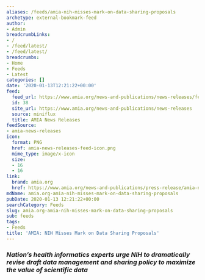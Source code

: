 ```yaml
---
aliases: /feeds/amia-nih-misses-mark-on-data-sharing-proposals
archetype: external-bookmark-feed
author:
- Admin
breadcrumbLinks:
- /
- /feed/latest/
- /feed/latest/
breadcrumbs:
- Home
- Feeds
- Latest
categories: []
date: '2020-01-13T12:21:22+00:00'
feed:
  feed_url: https://www.amia.org/news-and-publications/news-releases/feed
  id: 38
  site_url: https://www.amia.org/news-and-publications/news-releases
  source: miniflux
  title: AMIA News Releases
feedSource:
- amia-news-releases
icon:
  format: PNG
  href: amia-news-releases-feed-icon.png
  mime_type: image/x-icon
  size:
  - 16
  - 16
link:
  brand: amia.org
  href: https://www.amia.org/news-and-publications/press-release/amia-nih-misses-mark-data-sharing-proposals
mdName: amia.org-amia-nih-misses-mark-on-data-sharing-proposals
pubDate: 2020-01-13 12:21:22+00:00
searchCategory: Feeds
slug: amia.org-amia-nih-misses-mark-on-data-sharing-proposals
sub: feeds
tags:
- Feeds
title: 'AMIA: NIH Misses Mark on Data Sharing Proposals'
---
```


<h3><em>Nation’s health informatics experts urge NIH to dramatically revise draft data management and sharing policy to maximize the value of scientific data</em></h3>